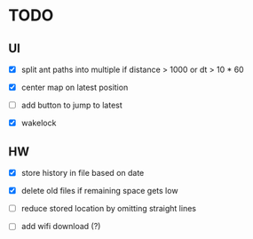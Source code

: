# TODO
## UI
  - [x] split ant paths into multiple if distance > 1000 or dt > 10 * 60  

  - [x] center map on latest position

  - [ ] add button to jump to latest

  - [x] wakelock

## HW
  - [x] store history in file based on date

  - [x] delete old files if remaining space gets low

  - [ ] reduce stored location by omitting straight lines

  - [ ] add wifi download (?)
